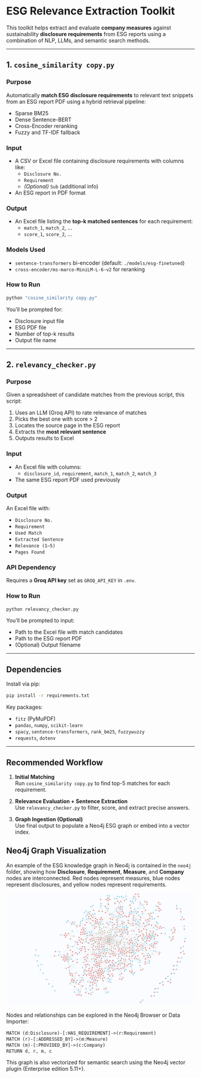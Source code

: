 # ESG Relevance Extraction Toolkit

This toolkit helps extract and evaluate **company measures** against sustainability **disclosure requirements** from ESG reports using a combination of NLP, LLMs, and semantic search methods.

---

## 1. `cosine_similarity copy.py`

### Purpose
Automatically **match ESG disclosure requirements** to relevant text snippets from an ESG report PDF using a hybrid retrieval pipeline:
- Sparse BM25
- Dense Sentence-BERT
- Cross-Encoder reranking
- Fuzzy and TF-IDF fallback

### Input
- A CSV or Excel file containing disclosure requirements with columns like:
  - `Disclosure No.`
  - `Requirement`
  - *(Optional)* `Sub` (additional info)
- An ESG report in PDF format

### Output
- An Excel file listing the **top-k matched sentences** for each requirement:
  - `match_1`, `match_2`, ...
  - `score_1`, `score_2`, ...

### Models Used
- `sentence-transformers` bi-encoder (default: `./models/esg-finetuned`)
- `cross-encoder/ms-marco-MiniLM-L-6-v2` for reranking

### How to Run

```bash
python "cosine_similarity copy.py"
```

You’ll be prompted for:
- Disclosure input file
- ESG PDF file
- Number of top-k results
- Output file name

---

## 2. `relevancy_checker.py`

### Purpose
Given a spreadsheet of candidate matches from the previous script, this script:
1. Uses an LLM (Groq API) to rate relevance of matches
2. Picks the best one with score > 2
3. Locates the source page in the ESG report
4. Extracts the **most relevant sentence**
5. Outputs results to Excel

### Input
- An Excel file with columns:  
  - `disclosure_id`, `requirement`, `match_1`, `match_2`, `match_3`
- The same ESG report PDF used previously

### Output
An Excel file with:
- `Disclosure No.`
- `Requirement`
- `Used Match`
- `Extracted Sentence`
- `Relevance (1–5)`
- `Pages Found`

### API Dependency
Requires a **Groq API key** set as `GROQ_API_KEY` in `.env`.

### How to Run

```bash
python relevancy_checker.py
```

You’ll be prompted to input:
- Path to the Excel file with match candidates
- Path to the ESG report PDF
- (Optional) Output filename

---

## Dependencies

Install via pip:

```bash
pip install -r requirements.txt
```

Key packages:
- `fitz` (PyMuPDF)
- `pandas`, `numpy`, `scikit-learn`
- `spacy`, `sentence-transformers`, `rank_bm25`, `fuzzywuzzy`
- `requests`, `dotenv`

---

## Recommended Workflow

1. **Initial Matching**  
   Run `cosine_similarity copy.py` to find top-5 matches for each requirement.

2. **Relevance Evaluation + Sentence Extraction**  
   Use `relevancy_checker.py` to filter, score, and extract precise answers.

3. **Graph Ingestion (Optional)**  
   Use final output to populate a Neo4j ESG graph or embed into a vector index.

## Neo4j Graph Visualization

An example of the ESG knowledge graph in Neo4j is contained in the `neo4j` folder, showing how **Disclosure**, **Requirement**, **Measure**, and **Company** nodes are interconnected. Red nodes represent measures, blue nodes represent disclosures, and yellow nodes represent requirements.

![Neo4j ESG Graph Visualization](docs/neo4j_graph_overview.png)

Nodes and relationships can be explored in the Neo4j Browser or Data Importer:

```
MATCH (d:Disclosure)-[:HAS_REQUIREMENT]->(r:Requirement)
MATCH (r)-[:ADDRESSED_BY]->(m:Measure)
MATCH (m)-[:PROVIDED_BY]->(c:Company)
RETURN d, r, m, c
```

This graph is also vectorized for semantic search using the Neo4j vector plugin (Enterprise edition 5.11+).
